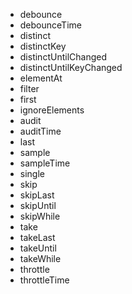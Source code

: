 * debounce
* debounceTime
* distinct
* distinctKey
* distinctUntilChanged
* distinctUntilKeyChanged
* elementAt
* filter
* first
* ignoreElements
* audit
* auditTime
* last
* sample
* sampleTime
* single
* skip
* skipLast
* skipUntil
* skipWhile
* take
* takeLast
* takeUntil
* takeWhile
* throttle
* throttleTime